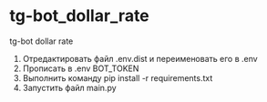 # tg-bot_dollar_rate
tg-bot dollar rate


1. Отредактировать файл .env.dist и переименовать его в .env
2. Прописать в .env BOT_TOKEN
3. Выполнить команду pip install -r requirements.txt
4. Запустить файл main.py